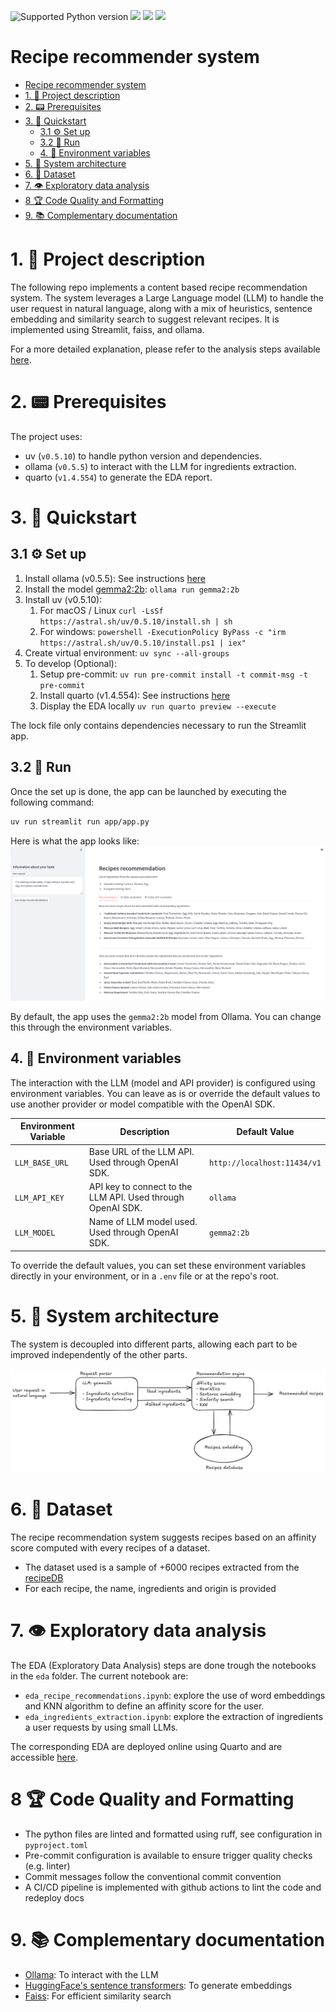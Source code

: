 <img src="https://img.shields.io/badge/python-3.11-blue" alt="Supported Python version"> <img src="https://img.shields.io/static/v1?logo=uv&label=uv&message=0.5.10&color=blue"> <img src="https://img.shields.io/static/v1?logo=Streamlit&label=Streamlit&message=1.22.0&color=blue"> <img src="https://img.shields.io/static/v1?logo=ollama&label=Ollama&message=0.5.5&color=blue">

# Recipe recommender system

- [Recipe recommender system](#recipe-recommender-system)
- [1. 💬 Project description](#1--project-description)
- [2. 📟 Prerequisites](#2--prerequisites)
- [3. 🔌 Quickstart](#3--quickstart)
  - [3.1 ⚙️ Set up](#31-️-set-up)
  - [3.2 🚀 Run](#32--run)
  - [4. 🔑 Environment variables](#4--environment-variables)
- [5. 🔗 System architecture](#5--system-architecture)
- [6. 📁 Dataset](#6--dataset)
- [7. 👁️ Exploratory data analysis](#7-️-exploratory-data-analysis)
- [8 🏆 Code Quality and Formatting](#8--code-quality-and-formatting)
- [9. 📚 Complementary documentation](#9--complementary-documentation)


# 1. 💬 Project description

The following repo implements a content based recipe recommendation system. The system leverages a Large Language model 
(LLM) to handle the user request in natural language, along with a mix of heuristics, sentence embedding and 
similarity search to suggest relevant recipes. It is implemented using Streamlit, faiss, and ollama.

For a more detailed explanation, please refer to the analysis steps available [here](https://pdgarden.github.io/recipe-recommender-system/).




# 2. 📟 Prerequisites

The project uses:
- uv (`v0.5.10`) to handle python version and dependencies.
- ollama (`v0.5.5`) to interact with the LLM for ingredients extraction.
- quarto (`v1.4.554`) to generate the EDA report.


# 3. 🔌 Quickstart


## 3.1 ⚙️ Set up

1. Install ollama (v0.5.5): See instructions [here](https://github.com/ollama/ollama)
2. Install the model [gemma2:2b](https://ollama.com/library/gemma2:2b): `ollama run gemma2:2b`
3. Install uv (v0.5.10):
   1. For macOS / Linux `curl -LsSf https://astral.sh/uv/0.5.10/install.sh | sh`
   2. For windows: `powershell -ExecutionPolicy ByPass -c "irm https://astral.sh/uv/0.5.10/install.ps1 | iex"`
4. Create virtual environment: `uv sync --all-groups`
5. To develop (Optional):
   1. Setup pre-commit: `uv run pre-commit install -t commit-msg -t pre-commit`
   2. Install quarto (v1.4.554): See instructions [here](https://quarto.org/docs/get-started/)
   3. Display the EDA locally `uv run quarto preview --execute`


The lock file only contains dependencies necessary to run the Streamlit app.

## 3.2 🚀 Run

Once the set up is done, the app can be launched by executing the following command:

```sh
uv run streamlit run app/app.py
```

Here is what the app looks like:
![App](./images/app_example.png)

By default, the app uses the `gemma2:2b` model from Ollama. You can change this through the environment variables.

## 4. 🔑 Environment variables

The interaction with the LLM (model and API provider) is configured using environment variables. You can leave as is or override the default values to use another provider or model compatible with the OpenAI SDK.

   Environment Variable | Description                                                     | Default Value          |
 |----------------------|-----------------------------------------------------------------|------------------------|
 | `LLM_BASE_URL`       | Base URL of the LLM API. Used through OpenAI SDK.               | `http://localhost:11434/v1` |
 | `LLM_API_KEY`        | API key to connect to the LLM API. Used through OpenAI SDK.     | `ollama`               |
 | `LLM_MODEL`          | Name of LLM model used. Used through OpenAI SDK.                | `gemma2:2b`            |

To override the default values, you can set these environment variables directly in your environment, or in a `.env` file or  at the repo's root.

# 5. 🔗 System architecture

The system is decoupled into different parts, allowing each part to be improved independently of the other parts.

![Architecture](./images/recommender_system_architecture.png)


# 6. 📁 Dataset

The recipe recommendation system suggests recipes based on an affinity score computed with every recipes of a dataset.

* The dataset used is a sample of +6000 recipes extracted from the [recipeDB](https://cosylab.iiitd.edu.in/recipedb/)
* For each recipe, the name, ingredients and origin is provided


# 7. 👁️ Exploratory data analysis

The EDA (Exploratory Data Analysis) steps are done trough the notebooks in the `eda` folder. The current notebook are:
- `eda_recipe_recommendations.ipynb`: explore the use of word embeddings and KNN algorithm to define an affinity score for the user.
- `eda_ingredients_extraction.ipynb`: explore the extraction of ingredients a user requests by using small LLMs.


The corresponding EDA are deployed online using Quarto and are accessible [here](https://pdgarden.github.io/recipe-recommender-system/).


# 8 🏆 Code Quality and Formatting

- The python files are linted and formatted using ruff, see configuration in `pyproject.toml`
- Pre-commit configuration is available to ensure trigger quality checks (e.g. linter)
- Commit messages follow the conventional commit convention
- A CI/CD pipeline is implemented with github actions to lint the code and redeploy docs


# 9. 📚 Complementary documentation

- [Ollama](https://ollama.com/): To interact with the LLM
- [HuggingFace's sentence transformers](https://huggingface.co/sentence-transformers): To generate embeddings
- [Faiss](https://faiss.ai/index.html): For efficient similarity search
